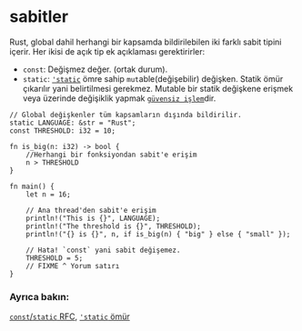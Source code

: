 # sabitler

Rust, global dahil herhangi bir kapsamda bildirilebilen iki farklı sabit tipini içerir. Her ikisi de açık tip ek açıklaması gerektirirler:

* `const`: Değişmez değer. (ortak durum).
* `static`:  [`'static`][static] ömre sahip `mut`able(değişebilir) değişken.
  Statik ömür çıkarılır yani belirtilmesi gerekmez.
  Mutable bir statik değişkene erişmek veya üzerinde değişiklik yapmak [`güvensiz işlem`][unsafe]dir.

```rust,editable,ignore,mdbook-runnable
// Global değişkenler tüm kapsamların dışında bildirilir.
static LANGUAGE: &str = "Rust";
const THRESHOLD: i32 = 10;

fn is_big(n: i32) -> bool {
    //Herhangi bir fonksiyondan sabit'e erişim
    n > THRESHOLD
}

fn main() {
    let n = 16;

    // Ana thread'den sabit'e erişim
    println!("This is {}", LANGUAGE);
    println!("The threshold is {}", THRESHOLD);
    println!("{} is {}", n, if is_big(n) { "big" } else { "small" });

    // Hata! `const` yani sabit değişemez.
    THRESHOLD = 5;
    // FIXME ^ Yorum satırı
}
```

### Ayrıca bakın:

[`const`/`static` RFC](
https://github.com/rust-lang/rfcs/blob/master/text/0246-const-vs-static.md),
[`'static` ömür][static]

[static]: ../scope/lifetime/static_lifetime.md
[unsafe]: ../unsafe.md

